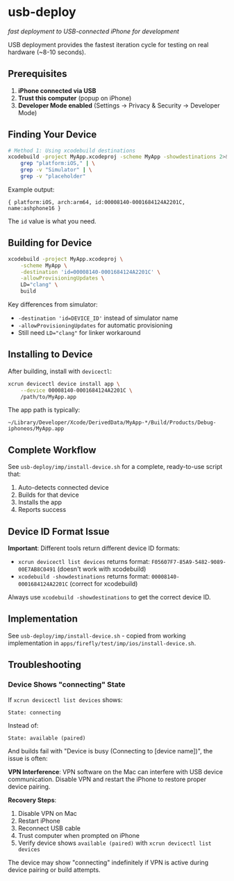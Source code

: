 # usb-deploy
*fast deployment to USB-connected iPhone for development*

USB deployment provides the fastest iteration cycle for testing on real hardware (~8-10 seconds).

## Prerequisites

1. **iPhone connected via USB**
2. **Trust this computer** (popup on iPhone)
3. **Developer Mode enabled** (Settings → Privacy & Security → Developer Mode)

## Finding Your Device

```bash
# Method 1: Using xcodebuild destinations
xcodebuild -project MyApp.xcodeproj -scheme MyApp -showdestinations 2>&1 | \
    grep "platform:iOS," | \
    grep -v "Simulator" | \
    grep -v "placeholder"
```

Example output:
```
{ platform:iOS, arch:arm64, id:00008140-0001684124A2201C, name:ashphone16 }
```

The `id` value is what you need.

## Building for Device

```bash
xcodebuild -project MyApp.xcodeproj \
    -scheme MyApp \
    -destination 'id=00008140-0001684124A2201C' \
    -allowProvisioningUpdates \
    LD="clang" \
    build
```

Key differences from simulator:
- `-destination 'id=DEVICE_ID'` instead of simulator name
- `-allowProvisioningUpdates` for automatic provisioning
- Still need `LD="clang"` for linker workaround

## Installing to Device

After building, install with `devicectl`:

```bash
xcrun devicectl device install app \
    --device 00008140-0001684124A2201C \
    /path/to/MyApp.app
```

The app path is typically:
```
~/Library/Developer/Xcode/DerivedData/MyApp-*/Build/Products/Debug-iphoneos/MyApp.app
```

## Complete Workflow

See `usb-deploy/imp/install-device.sh` for a complete, ready-to-use script that:
1. Auto-detects connected device
2. Builds for that device
3. Installs the app
4. Reports success

## Device ID Format Issue

**Important**: Different tools return different device ID formats:

- `xcrun devicectl list devices` returns format: `F05607F7-85A9-5482-9089-00E7AB8C0491` (doesn't work with xcodebuild)
- `xcodebuild -showdestinations` returns format: `00008140-0001684124A2201C` (correct for xcodebuild)

Always use `xcodebuild -showdestinations` to get the correct device ID.

## Implementation

See `usb-deploy/imp/install-device.sh` - copied from working implementation in `apps/firefly/test/imp/ios/install-device.sh`.

## Troubleshooting

### Device Shows "connecting" State

If `xcrun devicectl list devices` shows:
```
State: connecting
```

Instead of:
```
State: available (paired)
```

And builds fail with "Device is busy (Connecting to [device name])", the issue is often:

**VPN Interference**: VPN software on the Mac can interfere with USB device communication. Disable VPN and restart the iPhone to restore proper device pairing.

**Recovery Steps**:
1. Disable VPN on Mac
2. Restart iPhone
3. Reconnect USB cable
4. Trust computer when prompted on iPhone
5. Verify device shows `available (paired)` with `xcrun devicectl list devices`

The device may show "connecting" indefinitely if VPN is active during device pairing or build attempts.